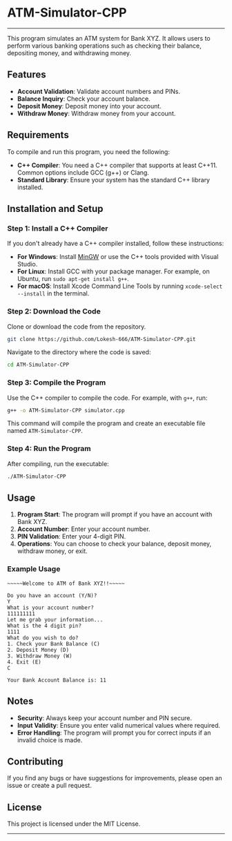 # ATM-Simulator-CPP

---

This program simulates an ATM system for Bank XYZ. It allows users to perform various banking operations such as checking their balance, depositing money, and withdrawing money.

## Features

- **Account Validation**: Validate account numbers and PINs.
- **Balance Inquiry**: Check your account balance.
- **Deposit Money**: Deposit money into your account.
- **Withdraw Money**: Withdraw money from your account.

## Requirements

To compile and run this program, you need the following:

- **C++ Compiler**: You need a C++ compiler that supports at least C++11. Common options include GCC (g++) or Clang.
- **Standard Library**: Ensure your system has the standard C++ library installed.

## Installation and Setup

### Step 1: Install a C++ Compiler

If you don't already have a C++ compiler installed, follow these instructions:

- **For Windows**: Install [MinGW](http://www.mingw.org/) or use the C++ tools provided with Visual Studio.
- **For Linux**: Install GCC with your package manager. For example, on Ubuntu, run `sudo apt-get install g++`.
- **For macOS**: Install Xcode Command Line Tools by running `xcode-select --install` in the terminal.

### Step 2: Download the Code

Clone or download the code from the repository.

```sh
git clone https://github.com/Lokesh-666/ATM-Simulator-CPP.git
```

Navigate to the directory where the code is saved:

```sh
cd ATM-Simulator-CPP
```

### Step 3: Compile the Program

Use the C++ compiler to compile the code. For example, with `g++`, run:

```sh
g++ -o ATM-Simulator-CPP simulator.cpp
```

This command will compile the program and create an executable file named `ATM-Simulator-CPP`.

### Step 4: Run the Program

After compiling, run the executable:

```sh
./ATM-Simulator-CPP
```

## Usage

1. **Program Start**: The program will prompt if you have an account with Bank XYZ.
2. **Account Number**: Enter your account number.
3. **PIN Validation**: Enter your 4-digit PIN.
4. **Operations**: You can choose to check your balance, deposit money, withdraw money, or exit.

### Example Usage

```
~~~~~Welcome to ATM of Bank XYZ!!~~~~~

Do you have an account (Y/N)?
Y
What is your account number?
111111111
Let me grab your information...
What is the 4 digit pin?
1111
What do you wish to do?
1. Check your Bank Balance (C)
2. Deposit Money (D)
3. Withdraw Money (W)
4. Exit (E)
C

Your Bank Account Balance is: 11
```

## Notes

- **Security**: Always keep your account number and PIN secure.
- **Input Validity**: Ensure you enter valid numerical values where required.
- **Error Handling**: The program will prompt you for correct inputs if an invalid choice is made.

## Contributing

If you find any bugs or have suggestions for improvements, please open an issue or create a pull request.

## License

This project is licensed under the MIT License.

---
